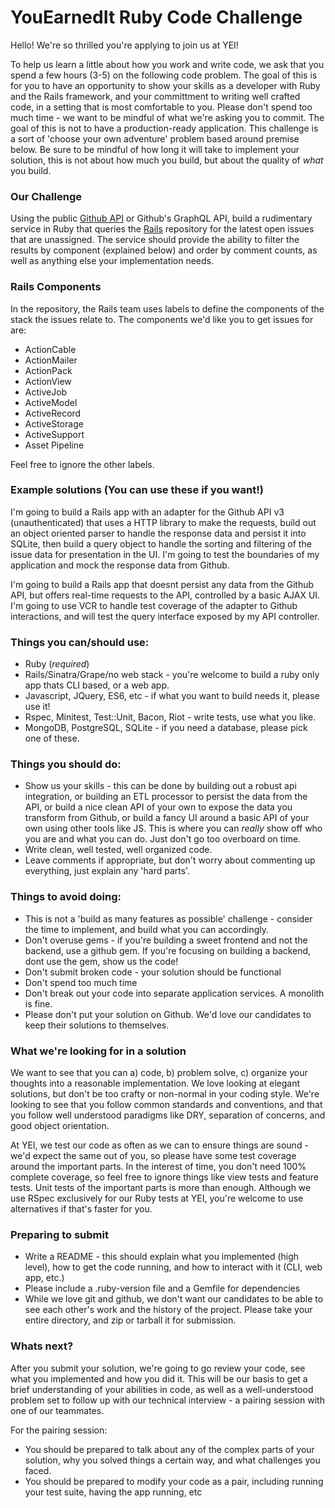 # YouEarnedIt Ruby Code Challenge

Hello!  We're so thrilled you're applying to join us at YEI!

To help us learn a little about how you work and write code, we ask that you spend a few hours (3-5) on the following code problem. The goal of this is for you to have an opportunity to show your skills as a developer with Ruby and the Rails framework, and your committment to writing well crafted code, in a setting that is most comfortable to you.  Please don't spend too much time - we want to be mindful of what we're asking you to commit.  The goal of this is not to have a production-ready application.  This challenge is a sort of 'choose your own adventure' problem based around premise below.  Be sure to be mindful of how long it will take to implement your solution, this is not about how much you build, but about the quality of _what_ you build.


### Our Challenge

  Using the public [Github API](https://developer.github.com/v3/) or Github's GraphQL API, build a rudimentary service in Ruby that queries the [Rails](https://github.com/rails/rails) repository for the latest open issues that are unassigned.  The service should provide the ability to filter the results by component (explained below) and order by comment counts, as well as anything else your implementation needs.


### Rails Components

In the repository, the Rails team uses labels to define the components of the stack the issues relate to.  The components we'd like you to get issues for are:

- ActionCable
- ActionMailer
- ActionPack
- ActionView
- ActiveJob
- ActiveModel
- ActiveRecord
- ActiveStorage
- ActiveSupport
- Asset Pipeline

Feel free to ignore the other labels.

### Example solutions (You can use these if you want!)

I'm going to build a Rails app with an adapter for the Github API v3 (unauthenticated) that uses a HTTP library to make the requests, build out an object oriented parser to handle the response data and persist it into SQLite, then build a query object to handle the sorting and filtering of the issue data for presentation in the UI.  I'm going to test the boundaries of my application and mock the response data from Github.

I'm going to build a Rails app that doesnt persist any data from the Github API, but offers real-time requests to the API, controlled by a basic AJAX UI.  I'm going to use VCR to handle test coverage of the adapter to Github interactions, and will test the query interface exposed by my API controller.

### Things you can/should use:
- Ruby (*required*)
- Rails/Sinatra/Grape/no web stack - you're welcome to build a ruby only app thats CLI based, or a web app.
- Javascript, JQuery, ES6, etc - if what you want to build needs it, please use it!
- Rspec, Minitest, Test::Unit, Bacon, Riot - write tests, use what you like.
- MongoDB, PostgreSQL, SQLite - if you need a database, please pick one of these.

### Things you should do:
- Show us your skills - this can be done by building out a robust api integration, or building an ETL processor to persist the data from the API, or build a nice clean API of your own to expose the data you transform from Github, or build a fancy UI around a basic API of your own using other tools like JS.  This is where you can _really_ show off who you are and what you can do.  Just don't go too overboard on time.
- Write clean, well tested, well organized code.
- Leave comments if appropriate, but don't worry about commenting up everything, just explain any 'hard parts'.

### Things to avoid doing:
- This is not a 'build as many features as possible' challenge - consider the time to implement, and build what you can accordingly.
- Don't overuse gems - if you're building a sweet frontend and not the backend, use a github gem.  If you're focusing on building a backend, dont use the gem, show us the code!
- Don't submit broken code - your solution should be functional
- Don't spend too much time
- Don't break out your code into separate application services.  A monolith is fine.
- Please don't put your solution on Github.  We'd love our candidates to keep their solutions to themselves.


### What we're looking for in a solution
We want to see that you can a) code, b) problem solve, c) organize your thoughts into a reasonable implementation.  We love looking at elegant solutions, but don't be too crafty or non-normal in your coding style.  We're looking to see that you follow common standards and conventions, and that you follow well understood paradigms like DRY, separation of concerns, and good object orientation.

At YEI, we test our code as often as we can to ensure things are sound - we'd expect the same out of you, so please have some test coverage around the important parts.  In the interest of time, you don't need 100% complete coverage, so feel free to ignore things like view tests and feature tests.  Unit tests of the important parts is more than enough. Although we use RSpec exclusively for our Ruby tests at YEI, you're welcome to use alternatives if that's faster for you.

### Preparing to submit
- Write a README - this should explain what you implemented (high level), how to get the code running, and how to interact with it (CLI, web app, etc.)
- Please include a .ruby-version file and a Gemfile for dependencies
- While we love git and github, we don't want our candidates to be able to see each other's work and the history of the project.  Please take your entire directory, and zip or tarball it for submission.

### Whats next?

After you submit your solution, we're going to go review your code, see what you implemented and how you did it.  This will be our basis to get a brief understanding of your abilities in code, as well as a well-understood problem set to follow up with our technical interview - a pairing session with one of our teammates.

For the pairing session:

- You should be prepared to talk about any of the complex parts of your solution, why you solved things a certain way, and what challenges you faced.
- You should be prepared to modify your code as a pair, including running your test suite, having the app running, etc
